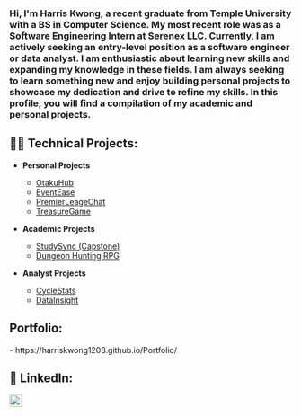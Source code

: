 <h3>
Hi, I'm Harris Kwong, a recent graduate from Temple University with a BS in Computer Science. My most recent role was as a Software Engineering Intern at Serenex LLC. Currently, I am actively seeking an entry-level position as a software engineer or data analyst. I am enthusiastic about learning new skills and expanding my knowledge in these fields. I am always seeking to learn something new and enjoy building personal projects to showcase my dedication and drive to refine my skills. In this profile, you will find a compilation of my academic and personal projects.
</h3>

<h2>👨‍💻 Technical Projects:</h2>


- <b>Personal Projects</b>
  - [OtakuHub](https://github.com/harriskwong1208/Otaku-Hub)
  - [EventEase](https://github.com/harriskwong1208/eventease) 
  - [PremierLeageChat](https://github.com/harriskwong1208/PremierLeagueChat)
  - [TreasureGame](https://github.com/harriskwong1208/TreasureGame)


  
- <b>Academic Projects</b>
  - [StudySync (Capstone)](https://github.com/harriskwong1208/StudySync)
  - [Dungeon Hunting RPG](https://github.com/cis3296s23/project-01-dungeon-hunting)  

- <b>Analyst Projects</b>
  - [CycleStats](https://github.com/harriskwong1208/CycleStats)
  - [DataInsight](https://github.com/harriskwong1208/DataInsight)





<h2> Portfolio:</h2>
-  https://harriskwong1208.github.io/Portfolio/

<h2> 🤳 LinkedIn:</h2>


[<img align="left" alt="HarrisKwong | LinkedIn" width="22px" src="https://cdn.jsdelivr.net/npm/simple-icons@v3/icons/linkedin.svg" />][linkedin]


[linkedin]:https://www.linkedin.com/in/harris-kwong/

